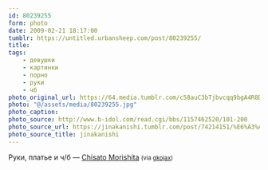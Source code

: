 ```yaml
---
id: 80239255
form: photo
date: 2009-02-21 18:17:00
tumblr: https://untitled.urbansheep.com/post/80239255/
title:
tags:
    - девушки
    - картинки
    - порно
    - руки
    - чб
photo_original_url: https://64.media.tumblr.com/c58auC3bTjbvcqq9bgA4R8Ddo1_500.jpg
photo: "@/assets/media/80239255.jpg"
photo_caption:
photo_source: http://www.b-idol.com/read.cgi/bbs/1157462520/101-200
photo_source_url: https://jinakanishi.tumblr.com/post/74214151/%E6%A3%AE%E4%B8%8B%E5%8D%83%E9%87%8Cchisato-morishita
photo_source_title: jinakanishi
---
```


<p>Руки, платье и ч/б — <a href="http://www.b-idol.com/read.cgi/bbs/1157462520/101-200">Chisato Morishita</a> <small>(via <a href="http://gkojax.tumblr.com/post/80054302">gkojax</a>)</small></p>
